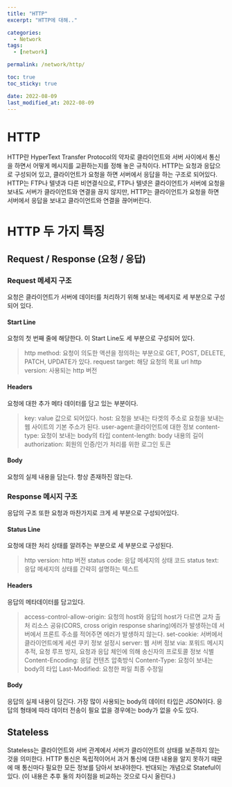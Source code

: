 ```yaml
---
title: "HTTP"
excerpt: "HTTP에 대해.."

categories:
  - Network
tags:
  - [network]

permalink: /network/http/

toc: true
toc_sticky: true

date: 2022-08-09
last_modified_at: 2022-08-09
---
```


# HTTP 
HTTP란 HyperText Transfer Protocol의 약자로 클라이언트와 서버 사이에서 통신을 하면서 어떻게 메시지를 교환하는지를 정해 놓은 규칙이다. HTTP는 요청과 응답으로 구성되어 있고, 클라이언트가 요청을 하면 서버에서 응답을 하는 구조로 되어있다. HTTP는 FTP나 텔넷과 다른 비연결식으로, FTP나 텔넷은 클라이언트가 서버에 요청을 보내도 서버가 클라이언트와 연결을 끊지 않지만, HTTP는 클라이언트가 요청을 하면 서버에서 응답을 보내고 클라이언트와 연결을 끊어버린다.

# HTTP 두 가지 특징

## Request / Response (요청 / 응답)
### Request 메세지 구조
요청은 클라이언트가 서버에 데이터를 처리하기 위해 보내는 메세지로 세 부분으로 구성되어 있다.
#### Start Line
요청의 첫 번째 줄에 해당한다. 이 Start Line도 세 부분으로 구성되어 있다.
> http method: 요청이 의도한 액션을 정의하는 부분으로 GET, POST, DELETE, PATCH, UPDATE가 있다.
request target: 해당 요청의 목표 url
http version: 사용되는 http 버전

#### Headers
요청에 대한 추가 메타 데이터를 담고 있는 부분이다.
> key: value 값으로 되어있다.
host: 요청을 보내는 타겟의 주소로 요청을 보내는 웹 사이트의 기본 주소가 된다.
user-agent:클라이언트에 대한 정보
content-type: 요청이 보내는 body의 타입
content-length: body 내용의 길이
authorization: 회원의 인증/인가 처리를 위한 로그인 토큰

#### Body
요청의 실제 내용을 담는다.
항상 존재하진 않는다.

### Response 메시지 구조
응답의 구조 또한 요청과 마찬가지로 크게 세 부분으로 구성되어있다.
#### Status Line
요청에 대한 처리 상태를 알려주는 부분으로 세 부분으로 구성된다.
> http version: http 버전
status code: 응답 메세지의 상태 코드
status text: 응답 메세지의 상태를 간략히 설명하는 텍스트
#### Headers
응답의 메타데이터를 담고있다.
>access-control-allow-origin: 요청의 host와 응답의 host가 다르면 교차 출처 리소스 공유(CORS, cross origin response sharing)에러가 발생하는데 서버에서 프론트 주소를 적어주면 에러가 발생하지 않는다.
set-cookie: 서버에서 클라이언트에게 세션 쿠키 정보 설정시
server: 웹 서버 정보
via: 포워드 메시지 추적, 요청 루프 방지, 요청과 응답 체인에 의해 송신자의 프로토콜 정보 식별
Content-Encoding: 응답 컨텐츠 압축방식
Content-Type: 요청이 보내는 body의 타입
Last-Modified: 요청한 파일 최종 수정일

#### Body
응답의 실제 내용이 담긴다.
가장 많이 사용되는 body의 데이터 타입은 JSON이다.
응답의 형태에 따라 데이터 전송이 필요 없을 경우에는 body가 없을 수도 있다.

## Stateless
Stateless는 클라이언트와 서버 관계에서 서버가 클라이언트의 상태를 보존하지 않는것을 의미한다. HTTP 통신은 독립적이어서 과거 통신에 대한 내용을 알지 못하기 때문에 매 통신마다 필요한 모든 정보를 담아서 보내야한다. 반대되는 개념으로 Stateful이 있다. (이 내용은 추후 둘의 차이점을 비교하는 것으로 다시 올린다.)